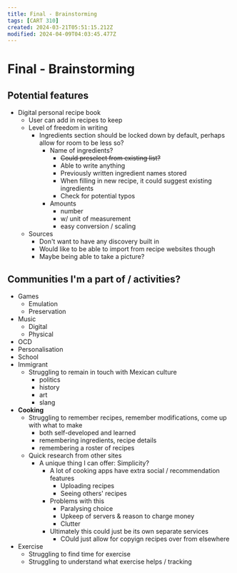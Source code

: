 ```yaml
---
title: Final - Brainstorming
tags: [CART 310]
created: 2024-03-21T05:51:15.212Z
modified: 2024-04-09T04:03:45.477Z
---
```


# Final - Brainstorming

## Potential features
- Digital personal recipe book
	- User can add in recipes to keep
	- Level of freedom in writing
		- Ingredients section should be locked down by default, perhaps allow for room to be less so?
			- Name of ingredients?
				- ~~Could preselect from existing list?~~
				- Able to write anything
				- Previously written ingredient names stored
				- When filling in new recipe, it could suggest existing ingredients
				- Check for potential typos
			- Amounts
				- number
				- w/ unit of measurement
				- easy conversion / scaling
	- Sources
		- Don't want to have any discovery built in
		- Would like to be able to import from recipe websites though
		- Maybe being able to take a picture?

## Communities I'm a part of / activities?
- Games
	- Emulation
	- Preservation
- Music
	- Digital
	- Physical
- OCD
- Personalisation
- School
- Immigrant
	- Struggling to remain in touch with Mexican culture
		- politics
		- history
		- art
		- slang
- **Cooking**
	- Struggling to remember recipes, remember modifications, come up with what to make
		- both self-developed and learned
		- remembering ingredients, recipe details
		- remembering a roster of recipes
	- Quick research from other sites
		- A unique thing I can offer: Simplicity?
			- A lot of cooking apps have extra social / recommendation features
				- Uploading recipes
				- Seeing others' recipes
			- Problems with this
				- Paralysing choice
				- Upkeep of servers & reason to charge money
				- Clutter
			- Ultimately this could just be its own separate services
				- COuld just allow for copyign recipes over from elsewhere
- Exercise
	- Struggling to find time for exercise
	- Struggling to understand what exercise helps / tracking


